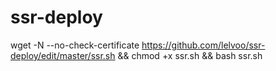 # ssr-deploy

wget -N --no-check-certificate https://github.com/lelvoo/ssr-deploy/edit/master/ssr.sh && chmod +x ssr.sh && bash ssr.sh
